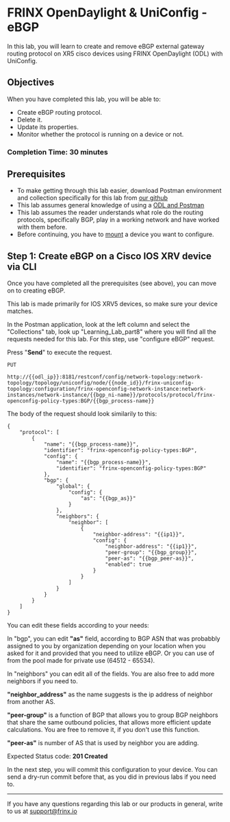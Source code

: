 # FRINX OpenDaylight & UniConfig - eBGP

In this lab, you will learn to create and remove eBGP external gateway routing protocol on XR5 cisco devices using FRINX OpenDaylight (ODL) with UniConfig.

## Objectives

When you have completed this lab, you will be able to:

* Create eBGP routing protocol.
* Delete it.
* Update its properties.
* Monitor whether the protocol is running on a device or not.

### Completion Time: 30 minutes

## Prerequisites

* To make getting through this lab easier, download Postman environment and collection specifically for this lab from <a href="https://github.com/FRINXio/Postman/tree/carbon/development/learning_labs/part8">our github</a>
* This lab assumes general knowledge of using a <a href="https://developer.cisco.com/learning/modules/frinx-learning-labs">ODL and Postman</a>
* This lab assumes the reader understands what role do the routing protocols, specifically BGP, play in a working network and have worked with them before.
* Before continuing, you have to <a href="https://developer.cisco.com/learning/modules/frinx-learning-labs">mount</a> a device you want to configure.



## Step 1: Create eBGP on a Cisco IOS XRV device via CLI

Once you have completed all the prerequisites (see above), you can move on to creating eBGP.

This lab is made primarily for IOS XRV5 devices, so make sure your device matches.

In the Postman application, look at the left column and select the "Collections" tab, look up "Learning_Lab_part8" where you will find all the requests needed for this lab. For this step, use "configure eBGP" request.

Press "**Send**" to execute the request.

```
PUT

http://{{odl_ip}}:8181/restconf/config/network-topology:network-topology/topology/uniconfig/node/{{node_id}}/frinx-uniconfig-topology:configuration/frinx-openconfig-network-instance:network-instances/network-instance/{{bgp_ni-name}}/protocols/protocol/frinx-openconfig-policy-types:BGP/{{bgp_process-name}}
```


The body of the request should look similarily to this:

```
{
    "protocol": [
        {
            "name": "{{bgp_process-name}}",
            "identifier": "frinx-openconfig-policy-types:BGP",
            "config": {
                "name": "{{bgp_process-name}}",
                "identifier": "frinx-openconfig-policy-types:BGP"
            },
            "bgp": {
                "global": {
                    "config": {
                        "as": "{{bgp_as}}"
                    }
                },
                "neighbors": {
                    "neighbor": [
                        {
                            "neighbor-address": "{{ip1}}",
                            "config": {
                                "neighbor-address": "{{ip1}}",
                                "peer-group": "{{bgp_group}}",
                                "peer-as": "{{bgp_peer-as}}",
                                "enabled": true
                            }
                        }
                    ]
                }
            }
        }
    ]
}
```
You can edit these fields according to your needs:

In "bgp", you can edit **"as"** field, according to BGP ASN that was probabbly assigned to you by organization depending on your location when you asked for it and provided that you need to utilize eBGP. Or you can use of from the pool made for private use (64512 - 65534).

In "neighbors" you can edit all of the fields. You are also free to add more neighbors if you need to.

**"neighbor_address"** as the name suggests is the ip address of neighbor from another AS. 

**"peer-group"** is a function of BGP that allows you to group BGP neighbors that share the same outbound policies, that allows more efficient update calculations. You are free to remove it, if you don't use this function.

**"peer-as"** is number of AS that is used by neighbor you are adding.


Expected Status code: **201 Created**

In the next step, you will commit this configuration to your device. You can send a dry-run commit before that, as you did in previous labs if you need to.

---
If you have any questions regarding this lab or our products in general, write to us at [support@frinx.io](mailto:support@frinx.io)